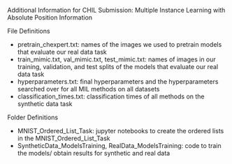 Additional Information for CHIL Submission: Multiple Instance Learning with Absolute Position Information

File Definitions
- pretrain_chexpert.txt: names of the images we used to pretrain models that evaluate our real data task
- train_mimic.txt, val_mimic.txt, test_mimic.txt: names of images in our training, validation, and test splits of the models that evaluate our real data task
- hyperparameters.txt: final hyperparameters and the hyperparameters searched over for all MIL methods on all datasets
- classification_times.txt: classification times of all methods on the synthetic data task

Folder Definitions
- MNIST_Ordered_List_Task: jupyter notebooks to create the ordered lists in the MNIST_Ordered_List_Task
- SyntheticData_ModelsTraining, RealData_ModelsTraining: code to train the models/ obtain results for synthetic and real data

